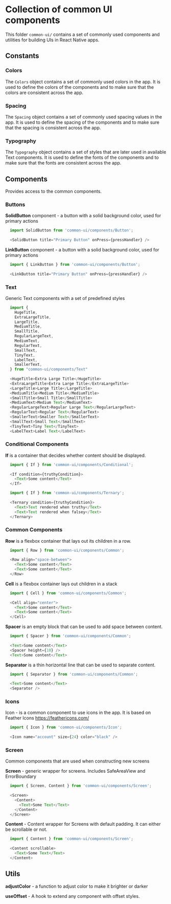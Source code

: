 # Collection of common UI components

This folder `common-ui/` contains a set of commonly used components and utilities for building UIs in React Native apps.

## Constants
### Colors
The `Colors` object contains a set of commonly used colors in the app. It is used to define the colors of the components and to make sure that the colors are consistent across the app.

### Spacing
The `Spacing` object contains a set of commonly used spacing values in the app. It is used to define the spacing of the components and to make sure that the spacing is consistent across the app.

### Typography
The `Typography` object contains a set of styles that are later used in available Text components. It is used to define the fonts of the components and to make sure that the fonts are consistent across the app.

## Components
Provides access to the common components.


### Buttons

**SolidButton** component - a button with a solid background color, used for primary actions

```js
  import SolidButton from 'common-ui/components/Button';
  
  <SolidButton title="Primary Button" onPress={pressHandler} />
```

**LinkButton** component - a button with a solid background color, used for primary actions

```js
  import { LinkButton } from 'common-ui/components/Button';
  
  <LinkButton title="Primary Button" onPress={pressHandler} />
```

### Text
Generic Text components with a set of predefined styles

```js
  import {
    HugeTitle,
    ExtraLargeTitle,
    LargeTitle,
    MediumTitle,
    SmallTitle,
    RegularLargeText,
    MediumText,
    RegularText,
    SmallText,
    TinyText,
    LabelText,
    SmallerText,
  } from "common-ui/components/Text"
  
  <HugeTitle>Extra Large Title</HugeTitle>
  <ExtraLargeTitle>Extra Large Title</ExtraLargeTitle>
  <LargeTitle>Large Title</LargeTitle>
  <MediumTitle>Medium Title</MediumTitle>
  <SmallTitle>Small Title</SmallTitle>
  <MediumText>Medium Text</MediumText>
  <RegularLargeText>Regular Large Text</RegularLargeText>
  <RegularText>Regular Text</RegularText>
  <SmallerText>Smaller Text</SmallerText>
  <SmallText>Small Text</SmallText>
  <TinyText>Tiny Text</TinyText>
  <LabelText>Label Text</LabelText>
```

### Conditional Components
**If** is a container that decides whether content should be displayed.

```js
  import { If } from 'common-ui/components/Conditional';
  
  <If condition={truthyCondition}>
    <Text>Some content</Text>
  </If>
```

```js
  import { If } from 'common-ui/components/Ternary';
  
  <Ternary condition={truthyCondition}>
    <Text>Text rendered when truthy</Text>
    <Text>Text rendered when falsey</Text>
  </Ternary>
```

### Common Components
**Row** is a flexbox container that lays out its children in a row.

```js
  import { Row } from 'common-ui/components/Common';
  
  <Row align="space-between">
    <Text>Some content</Text>
    <Text>Some content</Text>
  </Row>
```

**Cell** is a flexbox container lays out children in a stack
  
```js
  import { Cell } from 'common-ui/components/Common';
  
  <Cell align="center">
    <Text>Some content</Text>
    <Text>Some content</Text>
  </Cell>
```

**Spacer** is an empty block that can be used to add space between content.

```js
  import { Spacer } from 'common-ui/components/Common';
  
  <Text>Some content</Text>
  <Spacer height={10} />
  <Text>Some content</Text>
```

**Separator** is a thin horizontal line that can be used to separate content.

```js
  import { Separator } from 'common-ui/components/Common';
  
  <Text>Some content</Text>
  <Separator />
```

### Icons
Icon - is a common component to use icons in the app. It is based on Feather Icons https://feathericons.com/

```js
  import { Icon } from 'common-ui/components/Icon';
  
  <Icon name="account" size={24} color="black" />
```

### Screen
Common components that are used when constructing new screens

**Screen** - generic wrapper for screens. Includes SafeAreaView and ErrorBoundary

```js
  import { Screen, Content } from 'common-ui/components/Screen';
  
  <Screen>
    <Content>
      <Text>Some Text</Text>
    </Content>
  </Screen>
```

**Content** - Content wrapper for Screens with default padding. It can either be scrollable or not.

```js
  import { Content } from 'common-ui/components/Screen';
  
  <Content scrollable>
    <Text>Some Text</Text>
  </Content>
```

## Utils
**adjustColor** - a function to adjust color to make it brighter or darker

**useOffset** - A hook to extend any component with offset styles.

